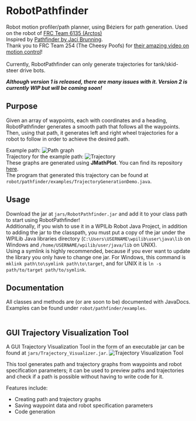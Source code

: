 # RobotPathfinder
Robot motion profiler/path planner, using B&#xe9;ziers for path generation. Used on the robot of <a href="https://github.com/Arctos6135">FRC Team 6135 (Arctos)</a><br>
Inspired by <a href="https://github.com/JacisNonsense/Pathfinder">Pathfinder by Jaci Brunning</a>.<br>
Thank you to FRC Team 254 (The Cheesy Poofs) for <a href="https://youtu.be/8319J1BEHwM">their amazing video on motion control</a>!<br><br>
Currently, RobotPathfinder can only generate trajectories for tank/skid-steer drive bots.

***Although version 1 is released, there are many issues with it. Version 2 is currently WIP but will be coming soon!***

## Purpose
Given an array of waypoints, each with coordinates and a heading, RobotPathfinder generates a smooth path that follows all the waypoints. Then, using that path, it generates left and right wheel trajectories for a robot to follow in order to achieve the desired path.

Example path:
![Path graph](http://tylertian123.github.io/images/RobotPathfinder/generatedpath1.png)<br>
Trajectory for the example path:
![Trajectory](http://tylertian123.github.io/images/RobotPathfinder/generatedtrajectory1.png)<br>
These graphs are generated using <b>JMathPlot</b>. You can find its repository <a href="https://github.com/yannrichet/jmathplot">here</a>.<br>
The program that generated this trajectory can be found at `robot/pathfinder/examples/TrajectoryGenerationDemo.java`.

## Usage
Download the jar at `jars/RobotPathfinder.jar` and add it to your class path to start using RobotPathfinder!\
Additionally, if you wish to use it in a WPILib Robot Java Project, in addition to adding the jar to the classpath, you must put a copy of the jar under the WPILib Java libraries directory (`C:\Users\USERNAME\wpilib\user\java\lib` on Windows and `/home/USERNAME/wpilib/user/java/lib` on UNIX).\
Using a symlink is highly recommended, because if you ever want to update the library you only have to change one jar. For Windows, this command is `mklink path\to\symlink path\to\target`, and for UNIX it is `ln -s path/to/target path/to/symlink`.

## Documentation
All classes and methods are (or are soon to be) documented with JavaDocs.\
Examples can be found under `robot/pathfinder/examples`.<br><br>

## GUI Trajectory Visualization Tool
A GUI Trajectory Visualization Tool in the form of an executable jar can be found at `jars/Trajectory_Visualizer.jar`.
![Trajectory Visualization Tool](http://tylertian123.github.io/images/RobotPathfinder/trajectoryvisualizationtool.png)<br>

This tool generates path and trajectory graphs from waypoints and robot specification parameters; it can be used to preview paths and trajectories and check if a path is possible without having to write code for it. 

Features include:
* Creating path and trajectory graphs
* Saving waypoint data and robot specification parameters
* Code generation

